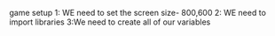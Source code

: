 game setup
1: WE need to set the screen size- 800,600
2: WE need to import libraries
3:We need to create all of our variables



